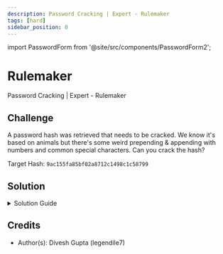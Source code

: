 ```yaml
---
description: Password Cracking | Expert - Rulemaker
tags: [hard]
sidebar_position: 0
---
```


import PasswordForm from '@site/src/components/PasswordForm2';

# Rulemaker
Password Cracking | Expert - Rulemaker
## Challenge
A password hash was retrieved that needs to be cracked. We know it's based on animals but there's some weird prepending & appending with numbers and common special characters. Can you crack the hash?

Target Hash: `9ac155fa85bf02a8712c1498c1c58799`

<PasswordForm hash="281d94de86ee7784940315015a148730856f88fe6bd0babeedf4ec8a6a17cc372dd5d8524da97341d6929276618a5da2a22bad0d1b1ca4a8b517475002d2831e" algorithm="sha512" />

## Solution
<details>
  <summary>Solution Guide</summary>
  :::note
    This challenge assumes you know how to solve [**RockYou**](https://thehackpack.org/practice/PasswordCracking/Easy/rockyou), [**Fusion**](https://thehackpack.org/practice/PasswordCracking/Hard/fusion), & [**Diver**](https://thehackpack.org/practice/PasswordCracking/Hard/diver).
  :::

  You should know how to get the wordlist for animals (make sure to sanitize it, remove spaces, & make it lowercase). You'll notice that if you try any pre existing rules in hashcat, you won't get the password. This is because this challenge requires you to craft your own rules.

  ---
  
  <h2>How to make rules in Hashcat</h2>
  As you know from [**Diver**](https://thehackpack.org/practice/PasswordCracking/Hard/diver), Hashcat rules let you transform every word in your wordlist using lightweight text manipulation instructions. It’s like regex, but much more optimized and tuned specifically for password cracking.

  Rules are written one instruction per line, with each instruction telling Hashcat how to modify the base word. You can do things like:
  - Add characters (`$!` adds `!` to the end, `^@` adds `@` to the beginning)
  - Change case (`u` = uppercase all, `l` = lowercase all, `c` = capitalize)
  - Substitute characters (`saz` changes `a` to `z`)
  - Insert/delete characters at specific positions
  - Combine multiple operations in one line

  There's 2 types or rules: mutators (modify/replace characters) & additives (add/remove characters)

  Here’s a quick cheat sheet & guide: https://kaoticcreations.blogspot.com/2011/09/explanation-of-hashcat-rules.html


  You can combine rules like this: `^@ c $1`.
  That will take a word like `tiger` and turn it into `@Tiger1`.

  Once you have all the rules writted down in a text file, you can save it as `<name>.rule`. To use a rule, just append your traditional dictionary attack command with `-r yourRule.rule`.

  <h3>Rule stacking</h3>
  You can stack & combine multiple rule files (can be same or different). So let's say you have a rule file named `my.rule`, you can stack and make it apply twice by executing:
  ```bash
  hashcat -a 0 -m <mode> hash.txt wordlist.txt -r my.rule -r my.rule
  ```
  This helps you make smaller rule files with the function of bigger ones.

  ---

  Alright, now let's apply this new knowledge we've learned and make our own rule file! We know that we want to prepend and append special characters and numbers. Recall that prepending is done with `^` and appending is done with `$`. So, let's make our rule file (you can do it manually or write a script to automate it)!

  <details>
    <summary>Reveal rule file</summary>

    ```txt
    $~
    $`
    $!
    $@
    $#
    $$
    $%
    $^
    $&
    $*
    $(
    $)
    $-
    $_
    $+
    $=
    ${
    $}
    $[
    $]
    $|
    $\
    $;
    $:
    $"
    $<
    $>
    $,
    $.
    $/
    $?
    $0
    $1
    $2
    $3
    $4
    $5
    $6
    $7
    $8
    $9
    ^`
    ^!
    ^@
    ^#
    ^$
    ^%
    ^^
    ^&
    ^*
    ^(
    ^)
    ^-
    ^_
    ^+
    ^=
    ^{
    ^}
    ^[
    ^]
    ^|
    ^\
    ^;
    ^:
    ^"
    ^<
    ^>
    ^,
    ^.
    ^/
    ^?
    ^0
    ^1
    ^2
    ^3
    ^4
    ^5
    ^6
    ^7
    ^8
    ^9
    ```
  </details>
  Let's name it something like `additive1.rule` and try it out!
  ```bash
  hashcat -a 0 -m 0 hash.txt animals.txt -r additive1.rule
  ```
  :::tip
  Appending `-S` to your hashcat commands helps improve performance when you're using bigger rule files (this challenge won't use a big one)
  :::
  ...and you notice it gives you nothing. Well maybe this is because the rule is only prepending or appending one character, our password could potentially have more. So, let's try rule stacking! Apply this rule twice or more times if needed!

  <details>
    <summary>Reveal Final Command</summary>

    ```bash
    hashcat -a 0 -m 0 hash.txt animals.txt -r additive1.rule -r additive1.rule -r additive1.rule
    ```
  </details>

  You should now have cracked the password!

</details>

## Credits
- Author(s): Divesh Gupta (legendile7)